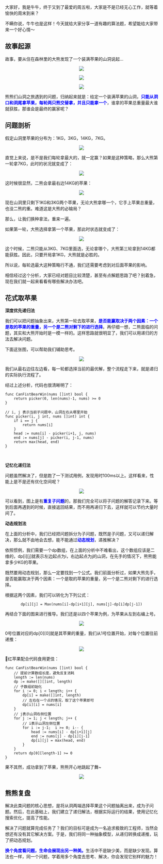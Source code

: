
大家好，我是牛牛，终于又到了最爱的周五啦，大家是不是已经无心工作，就等着愉快的周末到来？

不瞒你说，牛牛也是这样！今天就给大家分享一道有趣的算法题，希望能给大家带来一个好心情～

## 故事起源

故事，要从住在森林里的大熊发现了一个装满苹果的山洞说起...
<center>

![](https://files.mdnice.com/user/13621/00c961e9-e646-4f7d-bbf9-b1db40a9652b.png)</center>
<center>

![](https://files.mdnice.com/user/13621/3ed14447-0276-4f27-9dce-69c7f188290b.png)</center>
<center>

![](https://files.mdnice.com/user/13621/9ccbe0cc-a2b1-4332-ab36-f25ea56f03b8.png)</center>

熊熊们山洞之旅遇到的问题，归纳起来就是：给定一个装满苹果的山洞，<b><font color=blue>只能从洞口和洞尾拿苹果，每轮两只熊交替拿，并且只能拿一个</font></b>，谁拿的苹果总重量最大谁就获胜，那谁会是最终的赢家呢？

## 问题剖析

假定山洞里苹果的分布为：1KG，3KG，14KG，7KG。
<center>

![](https://files.mdnice.com/user/13621/36b9f47f-18cf-49e5-941a-a921a7eae7c8.png)</center>

直觉上来说，是不是我们每轮拿最大的，就一定赢？如果是这种策略，那么大熊第一轮拿7KG，此时的状况就变成了：
<center>

![](https://files.mdnice.com/user/13621/ca52cffb-7649-4652-85d5-ead7633497cd.png)</center>

这时候很显然，二熊会拿最右边14KG的苹果：
<center>

![](https://files.mdnice.com/user/13621/d2a97e60-de67-4d6d-b5e1-2904aecbc665.png)</center>

现在山洞里只剩下1KG和3KG两个苹果，无论大熊拿哪一个，它手上苹果总重量，也没二熊的重。难道这是大熊的必输局？

那么，让我们换种拿法，重来一遍。

如果第一轮，大熊选择拿第一个苹果，那此时状态就变成了：
<center>

![](https://files.mdnice.com/user/13621/cd53f261-5b58-4622-9111-7a2be23bd7f5.png)</center>

这个时候，二熊只能从3KG、7KG里面选，无论拿哪个，大熊第三轮拿到14KG都能获胜。因此，只要开局拿1KG，大熊就是必胜的。

所以说，每轮选最大这种策略行不通，我们还需要考虑到对后面苹果的影响。

相信经过这个分析，大家已经对题目比较清楚，甚至有点解题思路了吧？别着急，现在我们就一起来看看有哪些解决办法吧。

## 花式取苹果

**深度优先递归法**

我们可以把问题抽象出来，大熊第一轮去取苹果，<b><font color=blue>是否能赢取决于两个因素：一个是取的苹果的重量，另一个是二熊对剩下的进行选择</font></b>。再仔细一想，二熊面临的问题，其实和大熊开始时是一模一样的。这样思路就很明显了，我们可以用递归的方法去解决问题。

下面这张图，可以帮助我们辅助思考。
<center>

![](https://files.mdnice.com/user/13621/b9773092-337a-48b9-88c6-387e343e967d.png)</center>

我们从最右边往左边看，每一轮都选择当前的最优解，整个流程走下来，就是递归的实际执行流程了。

经过上述分析，代码也很清晰明了：
```
func CanFistBearWin(nums []int) bool {
    return picker(0, len(nums)-1, nums) >= 0
}

// i, j 表示当前子问题中，山洞左右从哪里开始
func picker(i, j int, nums []int) int {
    if i == j {
        return nums[i]
    }
    head := nums[i] - picker(i+1, j, nums)
    end := nums[j] - picker(i, j-1, nums)
    return max(head, end)
}
```
<br>

**记忆化递归法**

问题虽然解决了，但是跑了一下测试用例，发现用时100ms以上。这样看来，性能上是不是还有优化空间呢？
<center>

![](https://files.mdnice.com/user/13621/85bd94ff-aff0-489f-bdef-4d233d108505.png)</center>

可以看到，图上是有<b><font color=blue>重复子问题</font></b>的，那我们完全可以将子问题的解答记录下来。等到后面再遇到的时候，直接返回结果，而不用再递归下去，这样就可以节约大量时间了。
<br>

**动态规划法**

在上面的分析中，我们已经把问题拆分为子问题，既然是子问题，又可以递归解决，那么就不由地会去想，能不能通过<b><font color=blue>动态规划</font></b>，递推解决？

依照惯例，我们需要一个dp数组，在上面的分析中不难看出，这个数组应该是二维的，dp[i][j]就表示左边起点为i，右边起点为j的山洞，在先手的情况下，熊熊能拿多少KG的苹果。

既然要用动态规划，那么一定要找到一个公式。我们前面分析过，如果大熊先手，是否能赢取决于两个因素：一个是取的苹果的重量，另一个是二熊对剩下的进行选择。

根据这两个因素，我们可以转化为下列公式：
<center>
  
```dp[i][j] = Max(nums[i]-dp[i+1][j], nums[j]-dp[i]dp[j-1])```</center>

再结合下面的图来进行推导。我们还是以四个苹果为例，为苹果从左到右编上号。
<center>

![](https://files.mdnice.com/user/13621/57eebf6c-a1c9-403e-b200-82112096259d.png)</center>

0号位置对应的dp[0][0]就是其苹果的重量，我们从1号位置开始，对每个位置往前递推：
<center>

![](https://files.mdnice.com/user/13621/c19ad673-d260-49c9-b505-1c584de40421.png)</center>

🍎红苹果配合代码食用更佳：
```
func CanFistBearWin(nums []int) bool {
    // 提前计算数组长度，避免反复消耗
    length := len(nums)
    dp := make([][]int, length)
    // 子数组初始化
    for i := 0; i < length; i++ {
        dp[i] = make([]int, length)
        // 左右在一个点的情况，取了这个苹果即可
        dp[i][i] = nums[i]
    }
    // j表示山洞右侧位置
    for j := 1; j < length; j++ {
        // i表示山洞左侧位置
        for i := j-1;  i >= 0; i-- {
            head := nums[i] - dp[i+1][j]
            end := nums[j] - dp[i][j-1]
            dp[i][j] = max(head, end)
        }
    }
    return dp[0][length-1] >= 0
}
```

果不其然，成功拿到了苹果，熊熊开心地跳起了舞~
<center>

![](https://files.mdnice.com/user/13621/5fc99e07-4685-4adb-b8aa-28810437c9be.gif)</center>

## 熊熊复盘

解决此类问题的核心思想，是将从洞两端选择苹果这个问题抽离出来，成为子问题。然后，在此基础上，我们建立了递归解法，根据实际运行的结果，使用记忆化搜索优化，提高了性能。

解决了问题就算完成任务了？我们的目标可是成为一名追求极致的工程师，当然会想还有没有其它解决方案。于是，我们将同一种抽象模型，从递归转换成递推，玩了把动态规划。

<b><font color=blue>换个角度看问题，生命会展现出另一种美。</font></b>生活中不是缺少美，而是缺少发现。算法也一样，同一个问题，学着用多个角度去思考、解决，你会发现它别样的魅力！